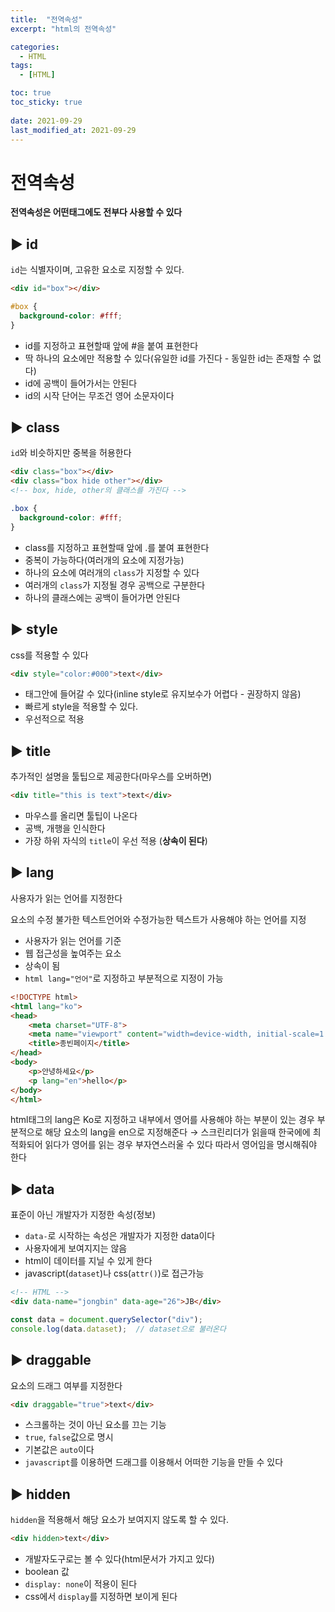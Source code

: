 ```yaml
---
title:  "전역속성"
excerpt: "html의 전역속성"

categories:
  - HTML
tags:
  - [HTML]

toc: true
toc_sticky: true
 
date: 2021-09-29
last_modified_at: 2021-09-29
---
```


# 전역속성
**전역속성은 어떤태그에도 전부다 사용할 수 있다**

## ▶️ id
`id`는 식별자이며, 고유한 요소로 지정할 수 있다.

```html
<div id="box"></div>
```
```css
#box {
  background-color: #fff;
}
```

- id를 지정하고 표현할때 앞에 #을 붙여 표현한다
- 딱 하나의 요소에만 적용할 수 있다(유일한 id를 가진다 - 동일한 id는 존재할 수 없다)
- id에 공백이 들어가서는 안된다
- id의 시작 단어는 무조건 영어 소문자이다

## ▶️ class
`id`와 비슷하지만 중복을 허용한다

```html
<div class="box"></div>
<div class="box hide other"></div>        
<!-- box, hide, other의 클래스를 가진다 -->
```
```css
.box {
  background-color: #fff;
}
```

- class를 지정하고 표현할때 앞에 .를 붙여 표현한다
- 중복이 가능하다(여러개의 요소에 지정가능)
- 하나의 요소에 여러개의 `class`가 지정할 수 있다
- 여러개의 `class`가 지정될 경우 공백으로 구분한다
- 하나의 클래스에는 공백이 들어가면 안된다

## ▶️ style
css를 적용할 수 있다

```html
<div style="color:#000">text</div>
```

- 태그안에 들어갈 수 있다(inline style로 유지보수가 어렵다 - 권장하지 않음)
- 빠르게 style을 적용할 수 있다.
- 우선적으로 적용

## ▶️ title
추가적인 설명을 툴팁으로 제공한다(마우스를 오버하면)

```html
<div title="this is text">text</div>
```

- 마우스를 올리면 툴팁이 나온다
- 공백, 개행을 인식한다
- 가장 하위 자식의 `title`이 우선 적용 (**상속이 된다**)

## ▶️ lang
사용자가 읽는 언어를 지정한다

요소의 수정 불가한 텍스트언어와 수정가능한 텍스트가 사용해야 하는 언어를 지정

- 사용자가 읽는 언어를 기준
- 웹 접근성을 높여주는 요소
- 상속이 됨
- `html lang="언어"`로 지정하고 부분적으로 지정이 가능

```html
<!DOCTYPE html>
<html lang="ko">
<head>
    <meta charset="UTF-8">
    <meta name="viewport" content="width=device-width, initial-scale=1.0">
    <title>종빈페이지</title>
</head>
<body>
    <p>안녕하세요</p>
    <p lang="en">hello</p>
</body>
</html>
```
html태그의 lang은 Ko로 지정하고 내부에서 영어를 사용해야 하는 부분이 있는 경우 부분적으로 해당 요소의 lang을 en으로 지정해준다 → 스크린리더가 읽을때 한국에에 최적화되어 읽다가 영어를 읽는 경우 부자연스러울 수 있다 따라서 영어임을 명시해줘야 한다


## ▶️ data
표준이 아닌 개발자가 지정한 속성(정보)

- `data-`로 시작하는 속성은 개발자가 지정한 data이다
- 사용자에게 보여지지는 않음
- html이 데이터를 지닐 수 있게 한다
- javascript(`dataset`)나 css(`attr()`)로 접근가능 

```html
<!-- HTML -->
<div data-name="jongbin" data-age="26">JB</div>
```

```javascript
const data = document.querySelector("div");
console.log(data.dataset);  // dataset으로 불러온다
```

## ▶️ draggable
요소의 드래그 여부를 지정한다

```html
<div draggable="true">text</div>
```

- 스크롤하는 것이 아닌 요소를 끄는 기능
- `true`, `false`값으로 명시
- 기본값은 `auto`이다
- `javascript`를 이용하면 드래그를 이용해서 어떠한 기능을 만들 수 있다

## ▶️ hidden
`hidden`을 적용해서 해당 요소가 보여지지 않도록 할 수 있다.

```html
<div hidden>text</div>
```

- 개발자도구로는 볼 수 있다(html문서가 가지고 있다)
- boolean 값
- `display: none`이 적용이 된다
- css에서 `display`를 지정하면 보이게 된다






